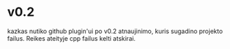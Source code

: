 # v0.2
kazkas nutiko github plugin'ui po v0.2 atnaujinimo, kuris sugadino projekto failus. Reikes ateityje cpp failus kelti atskirai.

